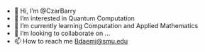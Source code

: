 - 👋 Hi, I’m @CzarBarry
- 👀 I’m interested in Quantum Computation
- 🌱 I’m currently learning Computation and Applied Mathematics
- 💞️ I’m looking to collaborate on ...
- 📫 How to reach me Bdaemi@smu.edu

<!---
CzarBarry/CzarBarry is a ✨ special ✨ repository because its `README.md` (this file) appears on your GitHub profile.
You can click the Preview link to take a look at your changes.
--->
